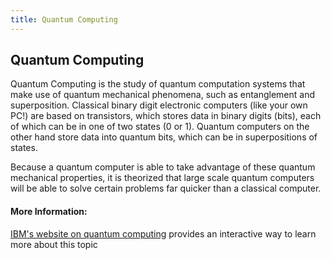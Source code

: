 ```yaml
---
title: Quantum Computing
---
```

## Quantum Computing

Quantum Computing is the study of quantum computation systems that make use of quantum mechanical phenomena, such as entanglement and superposition. Classical binary digit electronic computers (like your own PC!) are based on transistors, which stores data in binary digits (bits), each of which can be in one of two states (0 or 1). Quantum computers on the other hand store data into quantum bits, which can be in superpositions of states.

Because a quantum computer is able to take advantage of these quantum mechanical properties, it is theorized that large scale quantum computers will be able to solve certain problems far quicker than a classical computer.

#### More Information:
<a href='http://www.research.ibm.com/ibm-q/learn/what-is-quantum-computing/' target='_blank' rel='nofollow'>IBM's website on quantum computing</a> provides an interactive way to learn more about this topic


